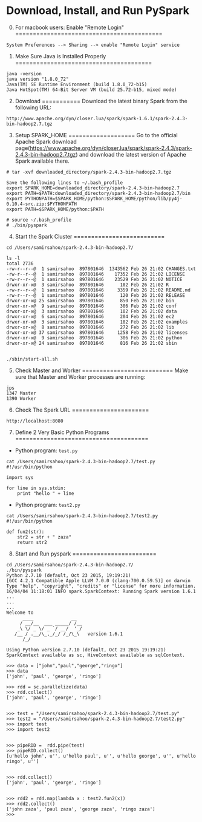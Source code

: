 Download, Install, and Run PySpark
==================================

0. For macbook users: Enable "Remote Login"
==========================================
````
System Preferences --> Sharing --> enable "Remote Login" service
````

1. Make Sure Java is Installed Properly
=======================================
````
java -version
java version "1.8.0_72"
Java(TM) SE Runtime Environment (build 1.8.0_72-b15)
Java HotSpot(TM) 64-Bit Server VM (build 25.72-b15, mixed mode)
````

2. Download 
===========
Download the latest binary Spark from the following URL:
````
http://www.apache.org/dyn/closer.lua/spark/spark-1.6.1/spark-2.4.3-bin-hadoop2.7.tgz
````

3. Setup SPARK_HOME
===================
Go to the official Apache Spark download page(https://www.apache.org/dyn/closer.lua/spark/spark-2.4.3/spark-2.4.3-bin-hadoop2.7.tgz) and download the latest version of Apache Spark available there. 

````
# tar -xvf downloaded_directory/spark-2.4.3-bin-hadoop2.7.tgz

Save the following lines to ~/.bash_profile
export SPARK_HOME=downloaded_directory/spark-2.4.3-bin-hadoop2.7
export PATH=$PATH:downloaded_directory/spark-2.4.3-bin-hadoop2.7/bin
export PYTHONPATH=$SPARK_HOME/python:$SPARK_HOME/python/lib/py4j-0.10.4-src.zip:$PYTHONPATH
export PATH=$SPARK_HOME/python:$PATH

# source ~/.bash_profile
# ./bin/pyspark

````

4. Start the Spark Cluster
==========================
````
cd /Users/samirsahoo/spark-2.4.3-bin-hadoop2.7/

ls -l
total 2736
-rw-r--r--@  1 samirsahoo  897801646  1343562 Feb 26 21:02 CHANGES.txt
-rw-r--r--@  1 samirsahoo  897801646    17352 Feb 26 21:02 LICENSE
-rw-r--r--@  1 samirsahoo  897801646    23529 Feb 26 21:02 NOTICE
drwxr-xr-x@  3 samirsahoo  897801646      102 Feb 26 21:02 R
-rw-r--r--@  1 samirsahoo  897801646     3359 Feb 26 21:02 README.md
-rw-r--r--@  1 samirsahoo  897801646      120 Feb 26 21:02 RELEASE
drwxr-xr-x@ 25 samirsahoo  897801646      850 Feb 26 21:02 bin
drwxr-xr-x@  9 samirsahoo  897801646      306 Feb 26 21:02 conf
drwxr-xr-x@  3 samirsahoo  897801646      102 Feb 26 21:02 data
drwxr-xr-x@  6 samirsahoo  897801646      204 Feb 26 21:02 ec2
drwxr-xr-x@  3 samirsahoo  897801646      102 Feb 26 21:02 examples
drwxr-xr-x@  8 samirsahoo  897801646      272 Feb 26 21:02 lib
drwxr-xr-x@ 37 samirsahoo  897801646     1258 Feb 26 21:02 licenses
drwxr-xr-x@  9 samirsahoo  897801646      306 Feb 26 21:02 python
drwxr-xr-x@ 24 samirsahoo  897801646      816 Feb 26 21:02 sbin


./sbin/start-all.sh
````

5. Check Master and Worker
==========================
Make sure that Master and Worker processes are running:

````
jps
1347 Master
1390 Worker
````

6. Check The Spark URL
======================

````
http://localhost:8080
````

7. Define 2 Very Basic Python Programs
======================================

* Python program: ````test.py````

````
cat /Users/samirsahoo/spark-2.4.3-bin-hadoop2.7/test.py
#!/usr/bin/python

import sys

for line in sys.stdin:
	print "hello " + line
````

* Python program: ````test2.py````
	
````	
cat /Users/samirsahoo/spark-2.4.3-bin-hadoop2.7/test2.py
#!/usr/bin/python

def fun2(str):
	str2 = str + " zaza"
	return str2
````

8. Start and Run pyspark
========================
````
cd /Users/samirsahoo/spark-2.4.3-bin-hadoop2.7/
./bin/pyspark
Python 2.7.10 (default, Oct 23 2015, 19:19:21)
[GCC 4.2.1 Compatible Apple LLVM 7.0.0 (clang-700.0.59.5)] on darwin
Type "help", "copyright", "credits" or "license" for more information.
16/04/04 11:18:01 INFO spark.SparkContext: Running Spark version 1.6.1
...
...
...
Welcome to
      ____              __
     / __/__  ___ _____/ /__
    _\ \/ _ \/ _ `/ __/  '_/
   /__ / .__/\_,_/_/ /_/\_\   version 1.6.1
      /_/

Using Python version 2.7.10 (default, Oct 23 2015 19:19:21)
SparkContext available as sc, HiveContext available as sqlContext.

>>> data = ["john","paul","george","ringo"]
>>> data
['john', 'paul', 'george', 'ringo']

>>> rdd = sc.parallelize(data)
>>> rdd.collect()
['john', 'paul', 'george', 'ringo']


>>> test = "/Users/samirsahoo/spark-2.4.3-bin-hadoop2.7/test.py"
>>> test2 = "/Users/samirsahoo/spark-2.4.3-bin-hadoop2.7/test2.py"
>>> import test
>>> import test2


>>> pipeRDD =  rdd.pipe(test)
>>> pipeRDD.collect()
[u'hello john', u'', u'hello paul', u'', u'hello george', u'', u'hello ringo', u'']


>>> rdd.collect()
['john', 'paul', 'george', 'ringo']


>>> rdd2 = rdd.map(lambda x : test2.fun2(x))
>>> rdd2.collect()
['john zaza', 'paul zaza', 'george zaza', 'ringo zaza']
>>>
````
